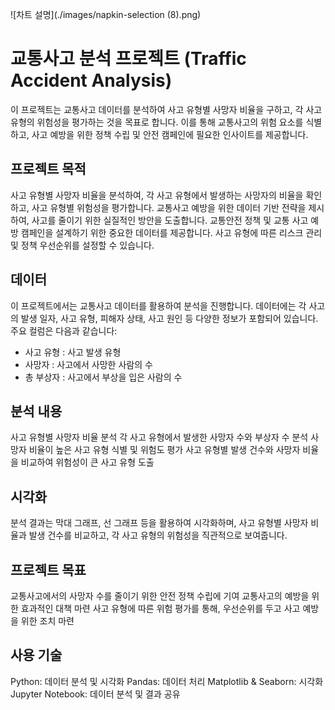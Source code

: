 ![차트 설명](./images/napkin-selection (8).png)

# 교통사고 분석 프로젝트 (Traffic Accident Analysis) #
이 프로젝트는 교통사고 데이터를 분석하여 사고 유형별 사망자 비율을 구하고, 각 사고 유형의 위험성을 평가하는 것을 목표로 합니다. 이를 통해 교통사고의 위험 요소를 식별하고, 사고 예방을 위한 정책 수립 및 안전 캠페인에 필요한 인사이트를 제공합니다.

## 프로젝트 목적
사고 유형별 사망자 비율을 분석하여, 각 사고 유형에서 발생하는 사망자의 비율을 확인하고, 사고 유형별 위험성을 평가합니다.
교통사고 예방을 위한 데이터 기반 전략을 제시하여, 사고를 줄이기 위한 실질적인 방안을 도출합니다.
교통안전 정책 및 교통 사고 예방 캠페인을 설계하기 위한 중요한 데이터를 제공합니다.
사고 유형에 따른 리스크 관리 및 정책 우선순위를 설정할 수 있습니다.
## 데이터
이 프로젝트에서는 교통사고 데이터를 활용하여 분석을 진행합니다. 데이터에는 각 사고의 발생 일자, 사고 유형, 피해자 상태, 사고 원인 등 다양한 정보가 포함되어 있습니다. 주요 컬럼은 다음과 같습니다:
+ 사고 유형 : 사고 발생 유형
+ 사망자 : 사고에서 사망한 사람의 수
+ 총 부상자 : 사고에서 부상을 입은 사람의 수
## 분석 내용
  사고 유형별 사망자 비율 분석
  각 사고 유형에서 발생한 사망자 수와 부상자 수 분석
  사망자 비율이 높은 사고 유형 식별 및 위험도 평가
  사고 유형별 발생 건수와 사망자 비율을 비교하여 위험성이 큰 사고 유형 도출
## 시각화
분석 결과는 막대 그래프, 선 그래프 등을 활용하여 시각화하며, 사고 유형별 사망자 비율과 발생 건수를 비교하고, 각 사고 유형의 위험성을 직관적으로 보여줍니다.

## 프로젝트 목표
교통사고에서의 사망자 수를 줄이기 위한 안전 정책 수립에 기여
교통사고의 예방을 위한 효과적인 대책 마련
사고 유형에 따른 위험 평가를 통해, 우선순위를 두고 사고 예방을 위한 조치 마련
## 사용 기술
Python: 데이터 분석 및 시각화
Pandas: 데이터 처리
Matplotlib & Seaborn: 시각화
Jupyter Notebook: 데이터 분석 및 결과 공유
